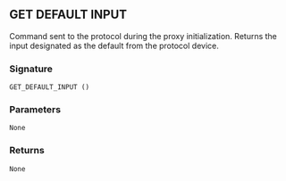 ## GET DEFAULT INPUT

Command sent to the protocol during the proxy initialization. Returns the input designated as the default  from the protocol device.


### Signature

`GET_DEFAULT_INPUT ()`


### Parameters

`None`


### Returns

`None`